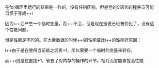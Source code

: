 在for循环里运行的结果是一样的，没有任何区别。但是老的C语言的程序员可能习惯于写成++i

因为i++会产生一个临时变量，而++i不会，但是现在据说已经被优化了，没有这个性能问题，

但是性能是不同的。在大量数据的时候++i的性能要比i++的性能好原因：

i++由于是在使用当前值之后再+1，所以需要一个临时的变量来转存。

而++i则是在直接+1，省去了对内存的操作的环节，相对而言能够提高性能
